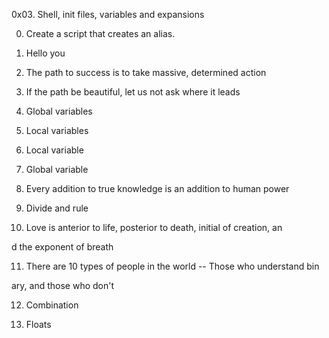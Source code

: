 0x03. Shell, init files, variables and expansions                        

0. Create a script that creates an alias.                                

1. Hello you                                                             

2. The path to success is to take massive, determined action             

3. If the path be beautiful, let us not ask where it leads               

4. Global variables                                                      

5. Local variables                                                       

6. Local variable                                                        

7. Global variable                                                       

8. Every addition to true knowledge is an addition to human power        

9. Divide and rule                                                       

10. Love is anterior to life, posterior to death, initial of creation, an

d the exponent of breath                                                 

11. There are 10 types of people in the world -- Those who understand bin

ary, and those who don't                                                 

12. Combination                                                          

13. Floats    
